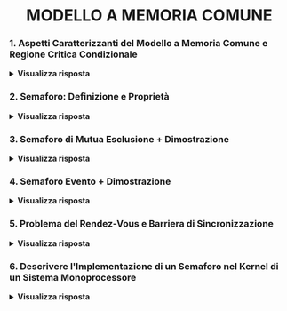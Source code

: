 

<h1 align="center">MODELLO A MEMORIA COMUNE</h1>

### 1. Aspetti Caratterizzanti del Modello a Memoria Comune e Regione Critica Condizionale

<details>
  <summary><b>Visualizza risposta</b></summary>
  
  Nel modello a memoria comune ogni interazione tra i processi avviene tramite oggetti contenuti in memoria comune. Ogni applicazione è vista come un insieme di componenti attivi (processi) e componenti passivi (risorse). I processi possono avere diritto di accesso sulle risorse, di cui necessitano per portare a termine il loro compito. Una risorsa può essere dedicata o condivisa, ed allocata staticamente o dinamicamente.
  
  **Regione Critica Condizionale**: formalismo che consente di *esprimere* qualunque vincolo di sincronizzazione. Si esprime come: ```region R << Sa; when(C) Sb; >>```, dove R è la risorsa condivisa, Sa ed Sb sono istruzioni, e C una condizione da verificare.<br/>
  Il corpo (tra virgolette) rappresenta una sezione critica che dev'essere eseguita in mutua esclusione, e consiste in un'operazione su R. Una volta terminata Sa viene valutata la condizione C:
  - se è *vera* si prosegue con Sb;
  - se è *falsa* si <u>attende</u> che C diventi vera.
</details>

### 2. Semaforo: Definizione e Proprietà

<details>
  <summary><b>Visualizza risposta</b></summary>
  
  Il semaforo è uno strumento linguistico di basso livello che consente di *risolvere* qualunque problema di sincronizzazione nel modello a memoria comune.
  Il suo meccanismo è realizzato dal kernel della macchina concorrente, e l'attesa può essere implementata mediante i meccanismi di gestione dei thread offerti dal kernel. Viene utilizzato per implementare strumenti di sincronizzazione di più alto livello (ad esempio le condition).
  
  **Definizione Semaforo**: il semaforo ```S``` è una variabile intera non negativa ```val ≥ 0```, alla quale è possibile accedere solo mediante due operazioni mutuamente esclusive ```P``` e ```V```:
  - ```void P(sem S): region S << when(C > 0) S.val-- >>```
  - ```void V(sem S): region S << S.val++ >>```
  Il semaforo viene associato ad una risorsa e, quando un processo vuole operare su tale risorsa, esso chiama una P (down/richiesta):
  - se il valore del semaforo è positivo, il processo lo decrementa, esegue le sue operazioni, dopodiché chiama una V (up/rilascio);
  - altrimenti (se il valore del semaforo è 0), si mette in attesa finché un altro processo, che sta attualmente usando la risorsa gestita dal semaforo, non chiama una V, incrementandone il valore.
  
  **Proprietà del Semaforo**: dato un semaforo ```S```, siano ```val``` il suo valore (intero non negativo), ```I``` il valore ≥0 a cui viene inizializzato, ```nv``` il numero di volte che l'operazione V(S) è stata eseguita, ```np``` il numero di volte che P(S) è stata eseguita.
  
  **Relazione di Invarianza**: ad ogni istante è possibile esprimere il valore del semaforo come ```val = I + nv - np```, da cui (poiché val ≥0) I + nv - np ≥ 0, dunque: ```I + nv ≥ np``` (Relazione di Invarianza).<br/>
  La relazione di invarianza è <u>sempre soddisfatta</u> per ogni semaforo.
</details>

### 3. Semaforo di Mutua Esclusione + Dimostrazione

<details>
  <summary><b>Visualizza risposta</b></summary>
  
  Il Semaforo di Mutua Esclusione (o semaforo binario), viene <u>inizializzato a 1</u> e viene utilizzato per realizzare le sezioni critiche di una stessa classe, seguendo il <u>protocollo: prima viene eseguita una P, poi una V</u>, ovvero ```P(mutex); <sezione_critica>; V(mutex);```, dove mutex è un semaforo inizializzato a 1.
  
  **Ipotesi**: Il semaforo è inizializzato a 1, e vengono eseguite prima la P poi la V.<br/>
  **Tesi**:
  1. le sezioni critiche della stessa classe vengono eseguite in mutua esclusione;
  2. non devono verificarsi deadlock;
  3. un processo che non sta eseguendo una sezione critica non deve impedire agli altri di eseguire la stessa sezione critica (o sezioni della stessa classe).
  
  ###### Dimostrazione di 1
  La tesi di mutua esclusione equivale a dire che il <u>numero di processi nella sezione critica</u> Nsez è maggiore o uguale a 0, e minore o uguale a 1, ovvero ```Nsez ≥ 0 e 1 ≥ Nsez```.
  
  Dato che è necessaria una P per entrare nella sezione critica, ed una V per uscire, si ha che il numero dei processi nella sezione critica è dato dal numero di volte in cui è stata eseguita una P, meno il numero di volte in cui è stata eseguita una v, ovvero: ```Nsez = np - nv```.<br/>
  Ma dalla Relazione di Invarianza sappiamo che (I = 1): 1 + nv ≥ np, dunque 1 ≥ np - nv, ovvero ```1 ≥ Nsez```.<br/>
  Inoltre, poiché il protocollo impone che P(mutex) preceda V(mutex), sappiamo che in qualunque istante dell'esecuzione ```np ≥ nv```, dunque np - nv ≥ 0, ovvero ```Nsez ≥ 0```. □
  
  ###### Dimostrazione di 2
  La tesi è l'assenza di deadlock, che dimostriamo per <u>assurdo</u>. Se ci fosse un deadlock:
  1. tutti i processi sarebbero in attesa su P(mutex), portando il contatore del semaforo a 0, dunque ```val = 0```;
  2. nessun processo sarebbe nella sezione critica, ovvero ```Nsez = np - nv = 0```.
  
  Sapendo che val = I + nv - np, sostituendo otteniamo val = 1 - (np - nv), ovvero ```val = 1 - Nsez```, ma se val = 0 e Nsez = 0, otteniamo ```0 = 1 - 0```, che è impossibile (assurdo). □
  
  ###### Dimostrazione di 3
  La tesi prevede che non ci siano processi in sezione critica, ovvero ```Nsez = 0```.
  
  Sostituendo nella relazione di invarianza otteniamo che: ```val = 1 - 0 = 1```, ovvero <u>P non è bloccante</u> (in quanto la P si blocca solo se val = 0). □
</details>

### 4. Semaforo Evento + Dimostrazione

<details>
  <summary><b>Visualizza risposta</b></summary>
  
  Il semaforo evento è un semaforo binario utilizzato per imporre un <u>vincolo di precedenza</u> tra le operazioni dei processi.
  Dato un processo *p* che esegue un'operazione *a*, si vuole che *a* possa essere eseguita solo dopo che un altro processo *q* abbia eseguito un'operazione *b*.
  Il semaforo evento S è <u>inizializzato a 0</u> e segue il <u>protocollo: prima di eseguire *a* il processo *p* esegue P(S); il processo *q* dopo aver eseguito *b* esegue V(S)</u>.
  
  **Ipotesi**: il semaforo è inizializzato a 0, ed i 2 processi seguono il protocollo definito ```p: P(S); a;  q: b; V(S);```.
  **Tesi**: *a* viene eseguita sempre prima di *b*.
  
  ###### Dimostrazione
  Dimostriamo la tesi per assurdo. Supponiamo che sia possibile che *a* venga eseguita in un istante precedente a quello in cui viene eseguita *b*. In questo modo avremmo che è stata eseguita una V(S) ma non una P(S), ovvero ```nv = 1``` e ```np = 0```.<br/>
  Ma per la relazione di invarianza, sappiamo che I + nv ≥ np, ovvero ```0 + 0 ≥ 1```, che è impossibile (assurdo). □
</details>

### 5. Problema del Rendez-Vous e Barriera di Sincronizzazione

<details>
  <summary><b>Visualizza risposta</b></summary>
  
  **Problema del Rendez-Vous**: si considerino due processi *A* e *B* che devono eseguire rispettivamente *a1*, *a2* e *b1*, *b2*, con il vincolo che l'esecuzione di *a2* e *b2* richieda che siano state completate sia *a1* che *b1*.
  
  **Soluzione**: per risolvere questo problema si possono introdurre due semafori evento (ovvero inizializzati a val = 0) S1 e S2. Il processo *A* esegue in sequenza ```a1; P(S1); V(S2); a2;```, mentre il processo B esegue in sequenza ```b1; P(S2); V(S1); b2;```. In questo modo il processo che termina per primo si blocca sulla P in attesa dell'altro processo, rispettando i vincoli di precedenza.
  
  **Generalizzazione del Problema del Rendez-Vous**: se i processi sono N > 2, è necessaria una struttura più complessa, chiamata *barriera di sincronizzazione*.
  
  **Barriera di Sincronizzazione**: strumento che permette di subordinare l'esecuzione di una serie di operazioni *Pib* (i = 1, ..., N) al completamento di una serie di operazioni *Pia* (i = 1, ..., N).<br/>
  La barriera è composta da:
  - un semaforo binario <u>mutex, inizializzato a 1</u>;
  - un semaforo evento <u>barrier, inizializzato a 0</u>;
  - un <u>contatore done, inizializzato a 0</u>, che rappresenta il numerod i processi che hanno completato la prima operazione (*Pia*).
  
  Ogni processo che termina l'operazione *Pia* richiede il mutex. Una volta ottenuto, incrementa done e, se done == N (ovvero tutti i processi hanno completato le rispettive operazioni *Pia*), chiama V(barrier). In seguito compliche termina attende la V(barrier) eseguita dall'ultimo proecsso che ha completato la propria operazione, prima di chiamare le rispettive V(barrier
  
  Implementazione in pseudo-C del processo i-esimo:
  ```C
  <operazione Pia>
  P(mutex);
  done++;
  if(done == N)
	V(barrier);
  V(mutex);
  P(barrier);
  V(barrier);
  <operazione Pib>
  ```
  In questo modo ogni processo attende la V(barrier) eseguita dall'ultimo processo (N-esimo) che completa la propria operazione *Pia*, prima di chiamare le rispettive V e iniziare la sequenza di risveglio degli N processi, facendo tornare il semaforo barrier a 0.
</details>

### 6. Descrivere l'Implementazione di un Semaforo nel Kernel di un Sistema Monoprocessore

<details>
  <summary><b>Visualizza risposta</b></summary>
  
  Un semaforo può essere rappresentato come una struttura dati contenente un contatore *c* ed una coda *q* (politica FIFO). Una *P* su un semaforo con *c* == 0 sospende il processo corrente *p* e lo inserisce in *q* mediante una push; altrimenti, se *c* > 0, il contatore *c* viene decrementato. Una *V* su un semaforo con la coda *q* vuota incrementa il contatore, mentre se *q* non è vuota estra un processo *p* da *q* mediante una pop.
  
  Implementazione in pseudo-C, supponendo che le <u>interruzioni</u> siano <u>disabilitate</u> durante l'esecuzione di *P* e *V*, in modo da garantire l'atomicità:
  ```C
  typedef struct {
	int c;
	queue q;
  } semaphore;
  
  void P(semaphore s)
  {
	if (s.c > 0)
	{
		s.c--;
	} else {
		// sospensione del processo corrente p, nella coda s.q
	}
  }
  void V(semaphore s)
  {
	if (!isEmpty(s.q))
	{
		// estrazione del primo processo p in attesa, dalla coda s.q
		// risveglio del processo p
	} else {
		s.c++;
	}
  }
  ```
  NB: l'implementazione di *P* e *V* è realizzata dal kernel della macchina concorrente e dipende dal tipo di architettura HW (monoprocessore, multiprocessore, ...) e da come il kernel rappresenta e gestisce i processi concorrenti.
</details>